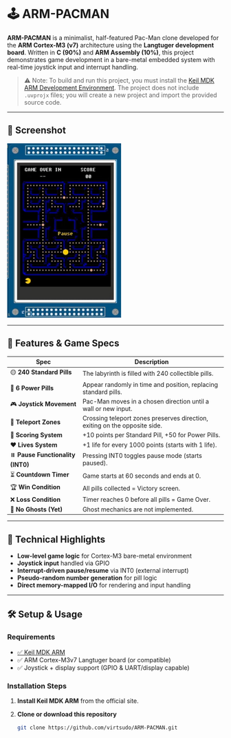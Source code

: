 # 🕹️ ARM-PACMAN

**ARM-PACMAN** is a minimalist, half-featured Pac-Man clone developed for the **ARM Cortex-M3 (v7)** architecture using the **Langtuger development board**. Written in **C (90%)** and **ARM Assembly (10%)**, this project demonstrates game development in a bare-metal embedded system with real-time joystick input and interrupt handling.

> ⚠️ Note: To build and run this project, you must install the [Keil MDK ARM Development Environment](https://www.keil.com/demo/eval/arm.htm). The project does not include `.uvprojx` files; you will create a new project and import the provided source code.

---

## 📸 Screenshot

![Game Screenshot](screenshot.png)

---

## 🎯 Features & Game Specs

| Spec | Description |
|------|-------------|
| 🟡 **240 Standard Pills** | The labyrinth is filled with 240 collectible pills. |
| 🔵 **6 Power Pills** | Appear randomly in time and position, replacing standard pills. |
| 🎮 **Joystick Movement** | Pac-Man moves in a chosen direction until a wall or new input. |
| 🔁 **Teleport Zones** | Crossing teleport zones preserves direction, exiting on the opposite side. |
| 🍬 **Scoring System** | +10 points per Standard Pill, +50 for Power Pills. |
| ❤️ **Lives System** | +1 life for every 1000 points (starts with 1 life). |
| ⏸️ **Pause Functionality (INT0)** | Pressing INT0 toggles pause mode (starts paused). |
| ⏳ **Countdown Timer** | Game starts at 60 seconds and ends at 0. |
| 🏆 **Win Condition** | All pills collected = Victory screen. |
| ❌ **Loss Condition** | Timer reaches 0 before all pills = Game Over. |
| 👻 **No Ghosts (Yet)** | Ghost mechanics are not implemented. |

---

## 🧠 Technical Highlights

- **Low-level game logic** for Cortex-M3 bare-metal environment
- **Joystick input** handled via GPIO
- **Interrupt-driven pause/resume** via INT0 (external interrupt)
- **Pseudo-random number generation** for pill logic
- **Direct memory-mapped I/O** for rendering and input handling

---

## 🛠️ Setup & Usage

### Requirements

- [✅ Keil MDK ARM](https://www.keil.com/demo/eval/arm.htm)
- ✅ ARM Cortex-M3v7 Langtuger board (or compatible)
- ✅ Joystick + display support (GPIO & UART/display capable)

### Installation Steps

1. **Install Keil MDK ARM** from the official site.

2. **Clone or download this repository**
   ```bash
   git clone https://github.com/virtsudo/ARM-PACMAN.git
